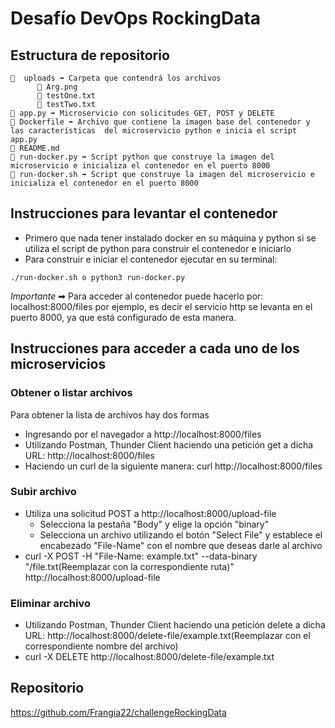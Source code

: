 # Desafío DevOps RockingData

## Estructura de repositorio
```
📂  uploads ➡ Carpeta que contendrá los archivos
      📄 Arg.png
      📄 testOne.txt
      📄 testTwo.txt
📄 app.py ➡ Microservicio con solicitudes GET, POST y DELETE
📄 Dockerfile ➡ Archivo que contiene la imagen base del contenedor y las características  del microservicio python e inicia el script app.py
📄 README.md
📄 run-docker.py ➡ Script python que construye la imagen del microservicio e inicializa el contenedor en el puerto 8000
📄 run-docker.sh ➡ Script que construye la imagen del microservicio e inicializa el contenedor en el puerto 8000 
```

## Instrucciones para levantar el contenedor
- Primero que nada tener instalado docker en su máquina y python si se utiliza el script de python para construir el contenedor e iniciarlo
- Para construir e iniciar el contenedor ejecutar en su terminal: 
```
./run-docker.sh o python3 run-docker.py
```
*Importante* ➡ Para acceder al contenedor puede hacerlo por: localhost:8000/files por ejemplo, es decir el servicio http se levanta en el puerto 8000, ya que está configurado de esta manera.

## Instrucciones para acceder a cada uno de los microservicios

### Obtener o listar archivos
Para obtener la lista de archivos hay dos formas
- Ingresando por el navegador a http://localhost:8000/files
- Utilizando Postman, Thunder Client haciendo una petición get a dicha URL: http://localhost:8000/files
- Haciendo un curl de la siguiente manera: curl http://localhost:8000/files
  
### Subir archivo
- Utiliza una solicitud POST a http://localhost:8000/upload-file
    - Selecciona la pestaña "Body" y elige la opción "binary"
    - Selecciona un archivo utilizando el botón "Select File" y establece el encabezado "File-Name" con el nombre que deseas darle al archivo
- curl -X POST -H "File-Name: example.txt" --data-binary "/file.txt(Reemplazar con la correspondiente ruta)" http://localhost:8000/upload-file

### Eliminar archivo
- Utilizando Postman, Thunder Client haciendo una petición delete a dicha URL: http://localhost:8000/delete-file/example.txt(Reemplazar con el correspondiente nombre del archivo)
- curl -X DELETE http://localhost:8000/delete-file/example.txt

## Repositorio

https://github.com/Frangia22/challengeRockingData
